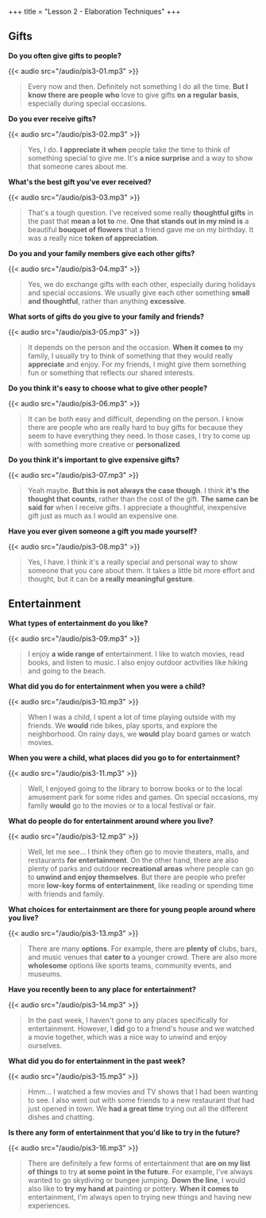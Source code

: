 +++
title = "Lesson 2 - Elaboration Techniques"
+++

## Gifts

**Do you often give gifts to people?**

{{< audio src="/audio/pis3-01.mp3" >}}

> Every now and then. Definitely not something I do all the time. **But I know there are people who** love to give gifts **on a regular basis**, especially during special occasions.

**Do you ever receive gifts?**

{{< audio src="/audio/pis3-02.mp3" >}}

> Yes, I do. **I appreciate it when** people take the time to think of something special to give me. It's **a nice surprise** and a way to show that someone cares about me.

**What's the best gift you've ever received?**

{{< audio src="/audio/pis3-03.mp3" >}}

> That's a tough question. I've received some really **thoughtful gifts** in the past that **mean a lot to** me. **One that stands out in my mind is** a beautiful **bouquet of flowers** that a friend gave me on my birthday. It was a really nice **token of appreciation**.

**Do you and your family members give each other gifts?**

{{< audio src="/audio/pis3-04.mp3" >}}

> Yes, we do exchange gifts with each other, especially during holidays and special occasions. We usually give each other something **small and thoughtful**, rather than anything **excessive**.

**What sorts of gifts do you give to your family and friends?**

{{< audio src="/audio/pis3-05.mp3" >}}

> It depends on the person and the occasion. **When it comes to** my family, I usually try to think of something that they would really **appreciate** and enjoy. For my friends, I might give them something fun or something that reflects our shared interests.

**Do you think it's easy to choose what to give other people?**

{{< audio src="/audio/pis3-06.mp3" >}}

> It can be both easy and difficult, depending on the person. I know there are people who are really hard to buy gifts for because they seem to have everything they need. In those cases, I try to come up with something more creative or **personalized**.

**Do you think it's important to give expensive gifts?**

{{< audio src="/audio/pis3-07.mp3" >}}

> Yeah maybe. **But this is not always the case though**. I think **it's the thought that counts**, rather than the cost of the gift. **The same can be said for** when I receive gifts. I appreciate a thoughtful, inexpensive gift just as much as I would an expensive one.

**Have you ever given someone a gift you made yourself?**

{{< audio src="/audio/pis3-08.mp3" >}}

> Yes, I have. I think it's a really special and personal way to show someone that you care about them. It takes a little bit more effort and thought, but it can be **a really meaningful gesture**.

## Entertainment

**What types of entertainment do you like?**

{{< audio src="/audio/pis3-09.mp3" >}}

> I enjoy **a wide range of** entertainment. I like to watch movies, read books, and listen to music. I also enjoy outdoor activities like hiking and going to the beach.

**What did you do for entertainment when you were a child?**

{{< audio src="/audio/pis3-10.mp3" >}}

> When I was a child, I spent a lot of time playing outside with my friends. We **would** ride bikes, play sports, and explore the neighborhood. On rainy days, we **would** play board games or watch movies.

**When you were a child, what places did you go to for entertainment?**

{{< audio src="/audio/pis3-11.mp3" >}}

> Well, I enjoyed going to the library to borrow books or to the local amusement park for some rides and games. On special occasions, my family **would** go to the movies or to a local festival or fair.

**What do people do for entertainment around where you live?**

{{< audio src="/audio/pis3-12.mp3" >}}

> Well, let me see... I think they often go to movie theaters, malls, and restaurants **for entertainment**. On the other hand, there are also plenty of parks and outdoor **recreational areas** where people can go to **unwind and enjoy themselves**. But there are people who prefer more **low-key forms of entertainment**, like reading or spending time with friends and family.

**What choices for entertainment are there for young people around where you live?**

{{< audio src="/audio/pis3-13.mp3" >}}

> There are many **options**. For example, there are **plenty of** clubs, bars, and music venues that **cater to** a younger crowd. There are also more **wholesome** options like sports teams, community events, and museums.

**Have you recently been to any place for entertainment?**

{{< audio src="/audio/pis3-14.mp3" >}}

> In the past week, I haven't gone to any places specifically for entertainment. However, I **did** go to a friend's house and we watched a movie together, which was a nice way to unwind and enjoy ourselves.

**What did you do for entertainment in the past week?**

{{< audio src="/audio/pis3-15.mp3" >}}

> Hmm... I watched a few movies and TV shows that I had been wanting to see. I also went out with some friends to a new restaurant that had just opened in town. We **had a great time** trying out all the different dishes and chatting.

**Is there any form of entertainment that you'd like to try in the future?**

{{< audio src="/audio/pis3-16.mp3" >}}

> There are definitely a few forms of entertainment that **are on my list of things** to try **at some point in the future**. For example, I've always wanted to go skydiving or bungee jumping. **Down the line**, I would also like to **try my hand at** painting or pottery. **When it comes to** entertainment, I'm always open to trying new things and having new experiences.
